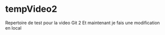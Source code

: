 # tempVideo2
Repertoire de test pour la video Git 2
Et maintenant je fais une modification en local
